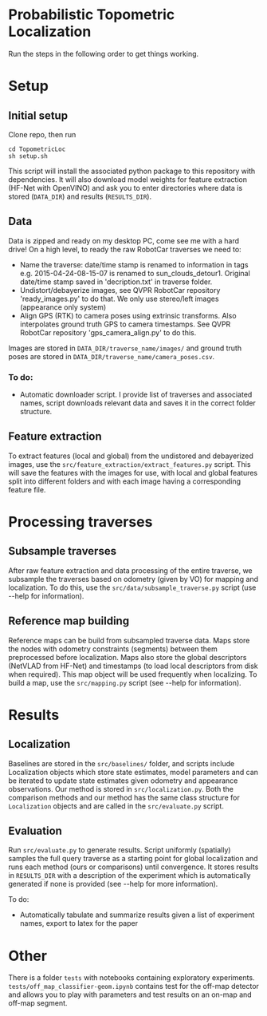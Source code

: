 # Probabilistic Topometric Localization

Run the steps in the following order to get things working.

# Setup

## Initial setup

Clone repo, then run

```
cd TopometricLoc
sh setup.sh
```

This script will install the associated python package to this repository with dependencies. It will also download model weights for feature extraction (HF-Net with OpenVINO) and ask you to enter directories where data is stored (`DATA_DIR`) and results (`RESULTS_DIR`).

## Data

Data is zipped and ready on my desktop PC, come see me with a hard drive! On a high level, to ready the raw RobotCar traverses we need to:

- Name the traverse: date/time stamp is renamed to information in tags e.g. 2015-04-24-08-15-07 is renamed to sun_clouds_detour1. Original date/time stamp saved in 'decription.txt' in traverse folder.
- Undistort/debayerize images, see QVPR RobotCar repository 'ready_images.py' to do that. We only use stereo/left images (appearance only system)
- Align GPS (RTK) to camera poses using extrinsic transforms. Also interpolates ground truth GPS to camera timestamps. See QVPR RobotCar repository 'gps_camera_align.py' to do this.

Images are stored in `DATA_DIR/traverse_name/images/` and ground truth poses are stored in `DATA_DIR/traverse_name/camera_poses.csv`.

### To do:

- Automatic downloader script. I provide list of traverses and associated names, script downloads relevant data and saves it in the correct folder structure.

## Feature extraction

To extract features (local and global) from the undistored and debayerized images, use the `src/feature_extraction/extract_features.py` script. This will save the features with the images for use, with local and global features split into different folders and with each image having a corresponding feature file.

# Processing traverses

## Subsample traverses

After raw feature extraction and data processing of the entire traverse, we subsample the traverses based on odometry (given by VO) for mapping and localization. To do this, use the `src/data/subsample_traverse.py` script (use --help for information).

## Reference map building

Reference maps can be build from subsampled traverse data. Maps store the nodes with odometry constraints (segments) between them preprocessed before localization. Maps also store the global descriptors (NetVLAD from HF-Net) and timestamps (to load local descriptors from disk when required). This map object will be used frequently when localizing. To build a map, use the `src/mapping.py` script (see --help for information).

# Results

## Localization

Baselines are stored in the `src/baselines/` folder, and scripts include Localization objects which store state estimates, model parameters and can be iterated to update state estimates given odometry and appearance observations. Our method is stored in `src/localization.py`. Both the comparison methods and our method has the same class structure for `Localization` objects and are called in the `src/evaluate.py` script.

## Evaluation

Run `src/evaluate.py` to generate results. Script uniformly (spatially) samples the full query traverse as a starting point for global localization and runs each method (ours or comparisons) until convergence. It stores results in `RESULTS_DIR` with a description of the experiment which is automatically generated if none is provided (see --help for more information).

To do:

- Automatically tabulate and summarize results given a list of experiment names, export to latex for the paper

# Other

There is a folder `tests` with notebooks containing exploratory experiments. `tests/off_map_classifier-geom.ipynb` contains test for the off-map detector and allows you to play with parameters and test results on an on-map and off-map segment.
